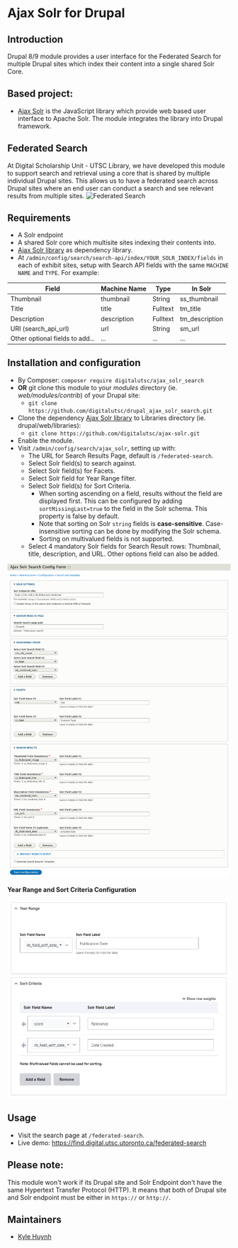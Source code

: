 # Ajax Solr for Drupal

## Introduction
Drupal 8/9 module provides a user interface for the Federated Search for multiple Drupal sites which index their content into a single shared Solr Core.

## Based project:
* [Ajax Solr](https://github.com/evolvingweb/ajax-solr) is the JavaScript library which provide web based user interface to Apache Solr. The module integrates the library into Drupal framework.

## Federated Search
At Digital Scholarship Unit - UTSC Library, we have developed this module to support search and retrieval using a core that is shared by multiple individual Drupal sites. This allows us to have a federated search across Drupal sites where an end user can conduct a search and see relevant results from multiple sites.
![Federated Search](https://github.com/digitalutsc/islandora_lite_docs/raw/main/Islandora%20Lite%20Solr%20Setup.svg "Federated Search")

## Requirements
* A Solr endpoint
* A shared Solr core which multisite sites indexing their contents into.
* [Ajax Solr library](https://github.com/digitalutsc/ajax-solr) as dependency library.
* At `/admin/config/search/search-api/index/YOUR_SOLR_INDEX/fields` in each of exhibit sites, setup with Search API fields with the same `MACHINE NAME` and `TYPE`. For example:

| Field      | Machine Name | Type | In Solr |
| ----------- | ----------- | ----------- |----------- |
| Thumbnail      | thumbnail       | String       | ss_thumbnail       |
| Title   | title        | Fulltext       | tm_title       |
| Description   | description        | Fulltext       | tm_description       |
| URI (search_api_url)   | url        | String       | sm_url       |
| Other optional fields to add...   | ...        | ...       | ...       |

## Installation and configuration
* By Composer: `composer require digitalutsc/ajax_solr_search`
* **OR** git clone this module to your _modules_ directory (ie. _web/modules/contrib_) of your Drupal site:
  * `git clone https://github.com/digitalutsc/drupal_ajax_solr_search.git`
* Clone the dependency [Ajax Solr library](https://github.com/digitalutsc/ajax-solr) to Libraries directory (ie. drupal/web/libraries):
  * `git clone https://github.com/digitalutsc/ajax-solr.git`
* Enable the module.
* Visit `/admin/config/search/ajax_solr`, setting up with:
  * The URL for Search Results Page, default is `/federated-search`.
  * Select Solr field(s) to search against.
  * Select Solr field(s) for Facets.
  * Select Solr field for Year Range filter.
  * Select Solr field(s) for Sort Criteria.
    * When sorting ascending on a field, results without the field are displayed first. This can be configured by adding `sortMissingLast=true` to the field in the Solr schema. This property is false by default.
    * Note that sorting on Solr `string` fields is __case-sensitive__. Case-insensitive sorting can be done by modifying the Solr schema.
    * Sorting on multivalued fields is not supported.
  * Select 4 mandatory Solr fields for Search Result rows: Thumbnail, title, description, and URL. Other options field can also be added.

![Config Screenshot!](docs/ajax_solr_config.png "Config Screenshot")

__Year Range and Sort Criteria Configuration__

![Additional Config Screenshot!](docs/ajax_solr_additional_config.png "Additional Config Screenshot")

## Usage
* Visit the search page at `/federated-search`.
* Live demo: https://find.digital.utsc.utoronto.ca/federated-search

## Please note:

This module won't work if its Drupal site and Solr Endpoint don't have the same Hypertext Transfer Protocol (HTTP). It means that both of Drupal site and Solr endpoint must be either in `https://` or `http://`.

## Maintainers
* [Kyle Huynh](https://github.com/kylehuynh205)
